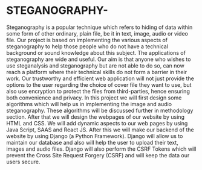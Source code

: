 # STEGANOGRAPHY-
Steganography is a popular technique which refers to
hiding of data within some form of other ordinary, plain
file, be it in text, image, audio or video file. Our project is
based on implementing the various aspects of
steganography to help those people who do not have a
technical background or sound knowledge about this
subject. The applications of steganography are wide and
useful. Our aim is that anyone who wishes to use
steganalysis and steganography but are not able to do
so, can now reach a platform where their technical skills
do not form a barrier in their work. Our trustworthy and
efficient web application will not just provide the options
to the user regarding the choice of cover file they want
to use, but also use encryption to protect the files from
third-parties, hence ensuring both convenience and
privacy.
In this project we will first design some algorithms which
will help us in implementing the image and audio
steganography. These algorithms will be discussed
further in methodology section. After that we will design
the webpages of our website by using HTML and CSS.
We will add dynamic aspects to our web pages by using
Java Script, SAAS and React JS. After this we will make
our backend of the website by using Django (a Python
Framework). Django will allow us to maintain our
database and also will help the user to upload their text,
images and audio files. Django will also perform the
CSRF Tokens which will prevent the Cross Site Request
Forgery (CSRF) and will keep the data our users secure.
